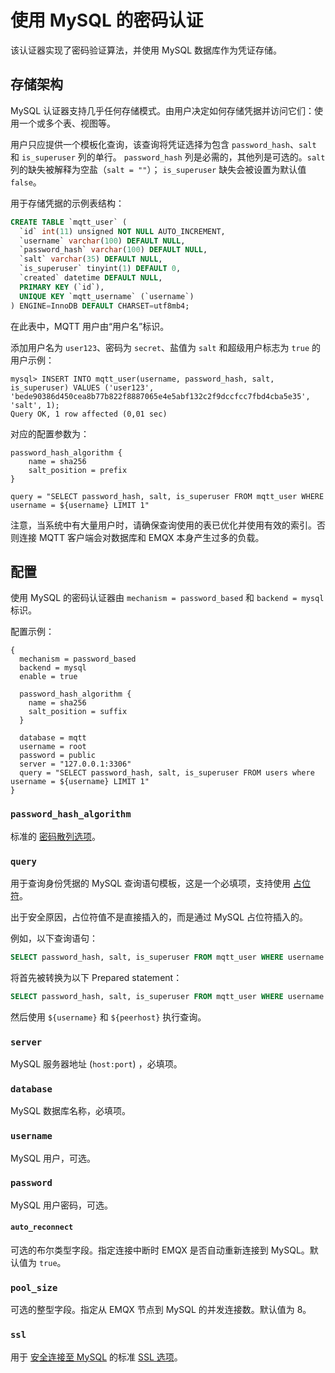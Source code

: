 # 使用 MySQL 的密码认证

该认证器实现了密码验证算法，并使用 MySQL 数据库作为凭证存储。

## 存储架构

MySQL 认证器支持几乎任何存储模式。由用户决定如何存储凭据并访问它们：使用一个或多个表、视图等。

用户只应提供一个模板化查询，该查询将凭证选择为包含 `password_hash`、`salt` 和 `is_superuser` 列的单行。 `password_hash` 列是必需的，其他列是可选的。`salt` 列的缺失被解释为空盐（`salt = ""`）； `is_superuser` 缺失会被设置为默认值 `false`。

用于存储凭据的示例表结构：

```sql
CREATE TABLE `mqtt_user` (
  `id` int(11) unsigned NOT NULL AUTO_INCREMENT,
  `username` varchar(100) DEFAULT NULL,
  `password_hash` varchar(100) DEFAULT NULL,
  `salt` varchar(35) DEFAULT NULL,
  `is_superuser` tinyint(1) DEFAULT 0,
  `created` datetime DEFAULT NULL,
  PRIMARY KEY (`id`),
  UNIQUE KEY `mqtt_username` (`username`)
) ENGINE=InnoDB DEFAULT CHARSET=utf8mb4;
```

在此表中，MQTT 用户由“用户名”标识。

添加用户名为 `user123`、密码为 `secret`、盐值为 `salt` 和超级用户标志为 `true` 的用户示例：

```
mysql> INSERT INTO mqtt_user(username, password_hash, salt, is_superuser) VALUES ('user123', 'bede90386d450cea8b77b822f8887065e4e5abf132c2f9dccfcc7fbd4cba5e35', 'salt', 1);
Query OK, 1 row affected (0,01 sec)
```

对应的配置参数为：

```
password_hash_algorithm {
    name = sha256
    salt_position = prefix
}

query = "SELECT password_hash, salt, is_superuser FROM mqtt_user WHERE username = ${username} LIMIT 1"
```

注意，当系统中有大量用户时，请确保查询使用的表已优化并使用有效的索引。否则连接 MQTT 客户端会对数据库和 EMQX 本身产生过多的负载。

## 配置

使用 MySQL 的密码认证器由 `mechanism = password_based` 和 `backend = mysql` 标识。

配置示例：

```
{
  mechanism = password_based
  backend = mysql
  enable = true

  password_hash_algorithm {
    name = sha256
    salt_position = suffix
  }

  database = mqtt
  username = root
  password = public
  server = "127.0.0.1:3306"
  query = "SELECT password_hash, salt, is_superuser FROM users where username = ${username} LIMIT 1"
}
```

### `password_hash_algorithm`

标准的 [密码散列选项](./authn.md#密码散列)。

### `query`

用于查询身份凭据的 MySQL 查询语句模板，这是一个必填项，支持使用 [占位符](./authn.md#认证占位符)。

出于安全原因，占位符值不是直接插入的，而是通过 MySQL 占位符插入的。

例如，以下查询语句：

```sql
SELECT password_hash, salt, is_superuser FROM mqtt_user WHERE username = ${username} AND peerhost = ${peerhost} LIMIT 1
```

将首先被转换为以下 Prepared statement：

```sql
SELECT password_hash, salt, is_superuser FROM mqtt_user WHERE username = ? AND peerhost = ? LIMIT 1
```

然后使用 `${username}` 和 `${peerhost}` 执行查询。

### `server`

MySQL 服务器地址 (`host:port`) ，必填项。

### `database`

MySQL 数据库名称，必填项。

### `username`

MySQL 用户，可选。
### `password`

MySQL 用户密码，可选。

#### `auto_reconnect`

可选的布尔类型字段。指定连接中断时 EMQX 是否自动重新连接到 MySQL。默认值为 `true`。

### `pool_size`

可选的整型字段。指定从 EMQX 节点到 MySQL 的并发连接数。默认值为 8。

### `ssl`

用于 [安全连接至 MySQL](https://dev.mysql.com/doc/refman/en/using-encrypted-connections.html) 的标准 [SSL 选项](../ssl.md)。
